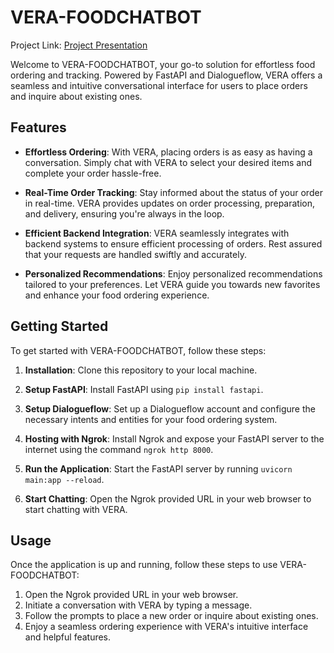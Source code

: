 # VERA-FOODCHATBOT

Project Link: [Project Presentation](https://drive.google.com/file/d/10RjmdOtNjY7eqJG_n4YB3x-U1GzTQNBi/view?usp=sharing)

Welcome to VERA-FOODCHATBOT, your go-to solution for effortless food ordering and tracking. Powered by FastAPI and Dialogueflow, VERA offers a seamless and intuitive conversational interface for users to place orders and inquire about existing ones.

## Features

- **Effortless Ordering**: With VERA, placing orders is as easy as having a conversation. Simply chat with VERA to select your desired items and complete your order hassle-free.

- **Real-Time Order Tracking**: Stay informed about the status of your order in real-time. VERA provides updates on order processing, preparation, and delivery, ensuring you're always in the loop.

- **Efficient Backend Integration**: VERA seamlessly integrates with backend systems to ensure efficient processing of orders. Rest assured that your requests are handled swiftly and accurately.

- **Personalized Recommendations**: Enjoy personalized recommendations tailored to your preferences. Let VERA guide you towards new favorites and enhance your food ordering experience.

## Getting Started

To get started with VERA-FOODCHATBOT, follow these steps:

1. **Installation**: Clone this repository to your local machine.

2. **Setup FastAPI**: Install FastAPI using `pip install fastapi`.

3. **Setup Dialogueflow**: Set up a Dialogueflow account and configure the necessary intents and entities for your food ordering system.

4. **Hosting with Ngrok**: Install Ngrok and expose your FastAPI server to the internet using the command `ngrok http 8000`.

5. **Run the Application**: Start the FastAPI server by running `uvicorn main:app --reload`.

6. **Start Chatting**: Open the Ngrok provided URL in your web browser to start chatting with VERA.

## Usage

Once the application is up and running, follow these steps to use VERA-FOODCHATBOT:

1. Open the Ngrok provided URL in your web browser.
2. Initiate a conversation with VERA by typing a message.
3. Follow the prompts to place a new order or inquire about existing ones.
4. Enjoy a seamless ordering experience with VERA's intuitive interface and helpful features.

